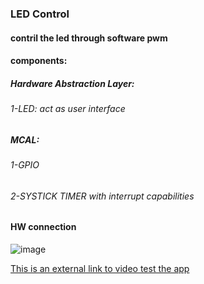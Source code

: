 
### LED Control
#### contril the led through software pwm 

#### components:
##### Hardware Abstraction Layer:
###### 1-LED: act as user interface 

##### MCAL:
###### 1-GPIO 
###### 2-SYSTICK TIMER with interrupt capabilities
 


#### HW connection
![image](![image](https://user-images.githubusercontent.com/91437169/181815376-dd80afae-6947-4e44-90ea-a91b5debab4f.png))

[This is an external link to video test the app](https://drive.google.com/drive/folders/1OYIqiEUm3o2tcccvXoshxMSXPNSPN1sZ?usp=sharing)

